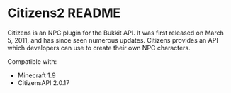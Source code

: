 Citizens2 README
================

Citizens is an NPC plugin for the Bukkit API. It was first released on March 5, 2011, and has since seen numerous updates. Citizens provides an API which developers can use to create their own NPC characters.

Compatible with:
* Minecraft 1.9
* CitizensAPI 2.0.17

